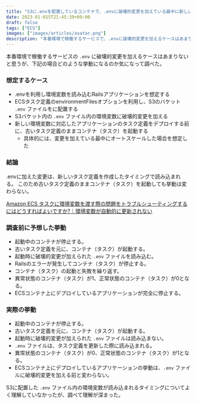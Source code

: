 ```yaml
---
title: "S3に.envを配置しているコンテナで、.envに破壊的変更を加えている最中に新しいコンテナが起動するとどうなるのか調べた"
date: 2023-01-015T21:45:39+09:00
draft: false
tags: ["ECS"]
images: ["images/articles/avatar.png"]
description: "本番環境で稼働するサービスで、.envに破壊的変更を加えるケースはあまりないと思うが、下記の場合どのような挙動になるのか気になって調べた。結論として、.envに加えた変更は、新しいタスク定義を作成したタイミングで読み込まれる。このため古いタスク定義のままコンテナ（タスク）を起動しても挙動は変わらない。"
---
```


本番環境で稼働するサービスの `.env` に破壊的変更を加えるケースはあまりないと思うが、下記の場合どのような挙動になるのか気になって調べた。

### 想定するケース

- .envを利用し環境変数を読み込むRailsアプリケーションを想定する
- ECSタスク定義のenvironmentFilesオプションを利用し、S3のバケット `.env` ファイルをに配置する
- S3バケット内の `.env` ファイル内の環境変数に破壊的変更を加える
- 新しい環境変数に対応したアプリケーションのタスク定義をデプロイする前に、古いタスク定義のままコンテナ（タスク）を起動する
  - 具体的には、変更を加えている最中にオートスケールした場合を想定した

### 結論

.envに加えた変更は、新しいタスク定義を作成したタイミングで読み込まれる。
このため古いタスク定義のままコンテナ（タスク）を起動しても挙動は変わらない。

[Amazon ECS タスクに環境変数を渡す際の問題をトラブルシューティングするにはどうすればよいですか?｜環境変数が自動的に更新されない](https://aws.amazon.com/jp/premiumsupport/knowledge-center/ecs-task-environment-variables/#%E7%92%B0%E5%A2%83%E5%A4%89%E6%95%B0%E3%81%8C%E8%87%AA%E5%8B%95%E7%9A%84%E3%81%AB%E6%9B%B4%E6%96%B0%E3%81%95%E3%82%8C%E3%81%AA%E3%81%84)

### 調査前に予想した挙動

- 起動中のコンテナが停止する。
- 古いタスク定義を元に、コンテナ（タスク）が起動する。
- 起動時に破壊的変更が加えられた `.env` ファイルを読み込む。
- Railsのエラーが発生してコンテナ（タスク）が停止する。
- コンテナ（タスク）の起動と失敗を繰り返す。
- 異常状態のコンテナ（タスク）が1、正常状態のコンテナ（タスク）が0となる。
- ECSコンテナ上にデプロイしているアプリケーションが完全に停止する。

### 実際の挙動

- 起動中のコンテナが停止する。
- 古いタスク定義を元に、コンテナ（タスク）が起動する。
- 起動時に破壊的変更が加えられた `.env` ファイルは読み込まない。
- `.env` ファイルは、タスク定義を更新した際に読み込まれる。
- 異常状態のコンテナ（タスク）が0、正常状態のコンテナ（タスク）が1となる。
- ECSコンテナ上にデプロイしているアプリケーションの挙動は、`.env` ファイルに破壊的変更を加える前と変わらない。

S3に配置した `.env` ファイル内の環境変数が読み込まれるタイミングについてよく理解していなかったが、調べて理解が深まった。
